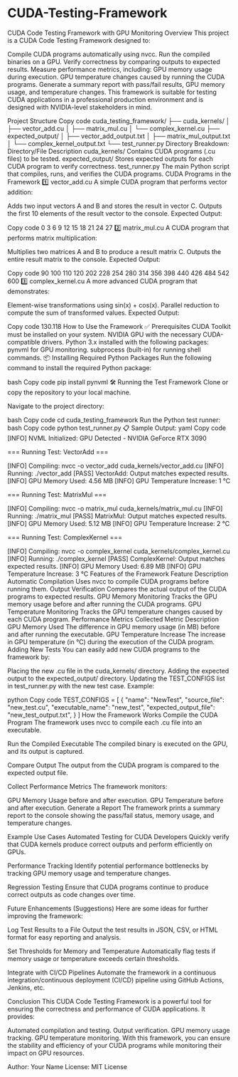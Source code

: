 # CUDA-Testing-Framework

CUDA Code Testing Framework with GPU Monitoring
Overview
This project is a CUDA Code Testing Framework designed to:

Compile CUDA programs automatically using nvcc.
Run the compiled binaries on a GPU.
Verify correctness by comparing outputs to expected results.
Measure performance metrics, including:
GPU memory usage during execution.
GPU temperature changes caused by running the CUDA programs.
Generate a summary report with pass/fail results, GPU memory usage, and temperature changes.
This framework is suitable for testing CUDA applications in a professional production environment and is designed with NVIDIA-level stakeholders in mind.

Project Structure
Copy code
cuda_testing_framework/
├── cuda_kernels/
│   ├── vector_add.cu
│   ├── matrix_mul.cu
│   └── complex_kernel.cu
├── expected_output/
│   ├── vector_add_output.txt
│   ├── matrix_mul_output.txt
│   └── complex_kernel_output.txt
└── test_runner.py
Directory Breakdown:
Directory/File	Description
cuda_kernels/	Contains CUDA programs (.cu files) to be tested.
expected_output/	Stores expected outputs for each CUDA program to verify correctness.
test_runner.py	The main Python script that compiles, runs, and verifies the CUDA programs.
CUDA Programs in the Framework
1️⃣ vector_add.cu
A simple CUDA program that performs vector addition:

Adds two input vectors A and B and stores the result in vector C.
Outputs the first 10 elements of the result vector to the console.
Expected Output:

Copy code
0 3 6 9 12 15 18 21 24 27
2️⃣ matrix_mul.cu
A CUDA program that performs matrix multiplication:

Multiplies two matrices A and B to produce a result matrix C.
Outputs the entire result matrix to the console.
Expected Output:

Copy code
90 100 110 120
202 228 254 280
314 356 398 440
426 484 542 600
3️⃣ complex_kernel.cu
A more advanced CUDA program that demonstrates:

Element-wise transformations using sin(x) + cos(x).
Parallel reduction to compute the sum of transformed values.
Expected Output:

Copy code
130.118
How to Use the Framework
✅ Prerequisites
CUDA Toolkit must be installed on your system.
NVIDIA GPU with the necessary CUDA-compatible drivers.
Python 3.x installed with the following packages:
pynvml for GPU monitoring.
subprocess (built-in) for running shell commands.
📦 Installing Required Python Packages
Run the following command to install the required Python package:

bash
Copy code
pip install pynvml
🛠️ Running the Test Framework
Clone or copy the repository to your local machine.

Navigate to the project directory:

bash
Copy code
cd cuda_testing_framework
Run the Python test runner:
bash
Copy code
python test_runner.py
📋 Sample Output:
yaml
Copy code
[INFO] NVML Initialized: GPU Detected - NVIDIA GeForce RTX 3090

=== Running Test: VectorAdd ===

[INFO] Compiling: nvcc -o vector_add cuda_kernels/vector_add.cu
[INFO] Running: ./vector_add
[PASS] VectorAdd: Output matches expected results.
[INFO] GPU Memory Used: 4.56 MB
[INFO] GPU Temperature Increase: 1 °C

=== Running Test: MatrixMul ===

[INFO] Compiling: nvcc -o matrix_mul cuda_kernels/matrix_mul.cu
[INFO] Running: ./matrix_mul
[PASS] MatrixMul: Output matches expected results.
[INFO] GPU Memory Used: 5.12 MB
[INFO] GPU Temperature Increase: 2 °C

=== Running Test: ComplexKernel ===

[INFO] Compiling: nvcc -o complex_kernel cuda_kernels/complex_kernel.cu
[INFO] Running: ./complex_kernel
[PASS] ComplexKernel: Output matches expected results.
[INFO] GPU Memory Used: 6.89 MB
[INFO] GPU Temperature Increase: 3 °C
Features of the Framework
Feature	Description
Automatic Compilation	Uses nvcc to compile CUDA programs before running them.
Output Verification	Compares the actual output of the CUDA programs to expected results.
GPU Memory Monitoring	Tracks the GPU memory usage before and after running the CUDA programs.
GPU Temperature Monitoring	Tracks the GPU temperature changes caused by each CUDA program.
Performance Metrics Collected
Metric	Description
GPU Memory Used	The difference in GPU memory usage (in MB) before and after running the executable.
GPU Temperature Increase	The increase in GPU temperature (in °C) during the execution of the CUDA program.
Adding New Tests
You can easily add new CUDA programs to the framework by:

Placing the new .cu file in the cuda_kernels/ directory.
Adding the expected output to the expected_output/ directory.
Updating the TEST_CONFIGS list in test_runner.py with the new test case.
Example:

python
Copy code
TEST_CONFIGS = [
    {
        "name": "NewTest",
        "source_file": "new_test.cu",
        "executable_name": "new_test",
        "expected_output_file": "new_test_output.txt",
    }
]
How the Framework Works
Compile the CUDA Program
The framework uses nvcc to compile each .cu file into an executable.

Run the Compiled Executable
The compiled binary is executed on the GPU, and its output is captured.

Compare Output
The output from the CUDA program is compared to the expected output file.

Collect Performance Metrics
The framework monitors:

GPU Memory Usage before and after execution.
GPU Temperature before and after execution.
Generate a Report
The framework prints a summary report to the console showing the pass/fail status, memory usage, and temperature changes.

Example Use Cases
Automated Testing for CUDA Developers
Quickly verify that CUDA kernels produce correct outputs and perform efficiently on GPUs.

Performance Tracking
Identify potential performance bottlenecks by tracking GPU memory usage and temperature changes.

Regression Testing
Ensure that CUDA programs continue to produce correct outputs as code changes over time.

Future Enhancements (Suggestions)
Here are some ideas for further improving the framework:

Log Test Results to a File
Output the test results in JSON, CSV, or HTML format for easy reporting and analysis.

Set Thresholds for Memory and Temperature
Automatically flag tests if memory usage or temperature exceeds certain thresholds.

Integrate with CI/CD Pipelines
Automate the framework in a continuous integration/continuous deployment (CI/CD) pipeline using GitHub Actions, Jenkins, etc.

Conclusion
This CUDA Code Testing Framework is a powerful tool for ensuring the correctness and performance of CUDA applications. It provides:

Automated compilation and testing.
Output verification.
GPU memory usage tracking.
GPU temperature monitoring.
With this framework, you can ensure the stability and efficiency of your CUDA programs while monitoring their impact on GPU resources.

Author: Your Name
License: MIT License

